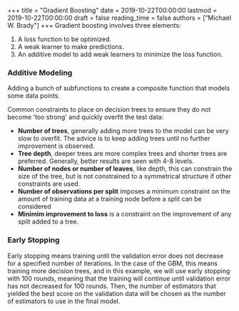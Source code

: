+++
title = "Gradient Boosting"
date = 2019-10-22T00:00:00
lastmod = 2019-10-22T00:00:00
draft = false
reading_time = false
authors = ["Michael W. Brady"]
+++
Gradient boosting involves three elements:

1. A loss function to be optimized.
2. A weak learner to make predictions.
3. An additive model to add weak learners to minimize the loss function.

### Additive Modeling

Adding a bunch of subfunctions to create a composite function that models some data points. 

Common constraints to place on decision trees to ensure they do not become 'too strong' and quickly overfit the test data: 

- **Number of trees**, generally adding more trees to the model can be very slow to overfit. The advice is to keep adding trees until no further improvement is observed.
- **Tree depth**, deeper trees are more complex trees and shorter trees are preferred. Generally, better results are seen with 4-8 levels.
- **Number of nodes or number of leaves**, like depth, this can constrain the size of the tree, but is not constrained to a symmetrical structure if other constraints are used.
- **Number of observations per split** imposes a minimum constraint on the amount of training data at a training node before a split can be considered
- **Minimim improvement to loss** is a constraint on the improvement of any split added to a tree.

### Early Stopping

Early stopping means training until the validation error does not decrease for a specified number of iterations. In the case of the GBM, this means training more decision trees, and in this example, we will use early stopping with 100 rounds, meaning that the training will continue until validation error has not decreased for 100 rounds. Then, the number of estimators that yielded the best score on the validation data will be chosen as the number of estimators to use in the final model.